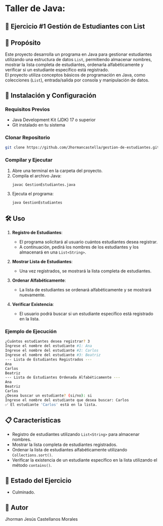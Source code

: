 # Taller de Java:  
## 🚀 Ejercicio #1 Gestión de Estudiantes con List
## 📌 Propósito
Este proyecto desarrolla un programa en Java para gestionar estudiantes utilizando una estructura de datos `List`, permitiendo almacenar nombres, mostrar la lista completa de estudiantes, ordenarla alfabéticamente y verificar si un estudiante específico está registrado.  
El proyecto utiliza conceptos básicos de programación en Java, como colecciones (`List`), entrada/salida por consola y manipulación de datos.

## 🚀 Instalación y Configuración
### Requisitos Previos
- Java Development Kit (JDK) 17 o superior  
- Git instalado en tu sistema  

### Clonar Repositorio
```bash
git clone https://github.com/Jhormancastella/gestion-de-estudiantes.git
```

### Compilar y Ejecutar
1. Abre una terminal en la carpeta del proyecto.  
2. Compila el archivo Java:
   ```bash
   javac GestionEstudiantes.java
   ```
3. Ejecuta el programa:
   ```bash
   java GestionEstudiantes
   ```

## 🛠️ Uso
1. **Registro de Estudiantes**:
   - El programa solicitará al usuario cuántos estudiantes desea registrar.  
   - A continuación, pedirá los nombres de los estudiantes y los almacenará en una `List<String>`.  

2. **Mostrar Lista de Estudiantes**:
   - Una vez registrados, se mostrará la lista completa de estudiantes.  

3. **Ordenar Alfabéticamente**:
   - La lista de estudiantes se ordenará alfabéticamente y se mostrará nuevamente.  

4. **Verificar Existencia**:
   - El usuario podrá buscar si un estudiante específico está registrado en la lista.  

### Ejemplo de Ejecución
```bash
¿Cuántos estudiantes desea registrar? 3
Ingrese el nombre del estudiante #1: Ana
Ingrese el nombre del estudiante #2: Carlos
Ingrese el nombre del estudiante #3: Beatriz
--- Lista de Estudiantes Registrados ---
Ana
Carlos
Beatriz
--- Lista de Estudiantes Ordenada Alfabéticamente ---
Ana
Beatriz
Carlos
¿Desea buscar un estudiante? (si/no): si
Ingrese el nombre del estudiante que desea buscar: Carlos
✅ El estudiante 'Carlos' está en la lista.
```

## 📋 Características
- Registro de estudiantes utilizando `List<String>` para almacenar nombres.  
- Mostrar la lista completa de estudiantes registrados.  
- Ordenar la lista de estudiantes alfabéticamente utilizando `Collections.sort()`.  
- Verificar la existencia de un estudiante específico en la lista utilizando el método `contains()`.  

## 🚨 Estado del Ejercicio
- Culminado.  

## 👤 Autor
Jhorman Jesús Castellanos Morales
